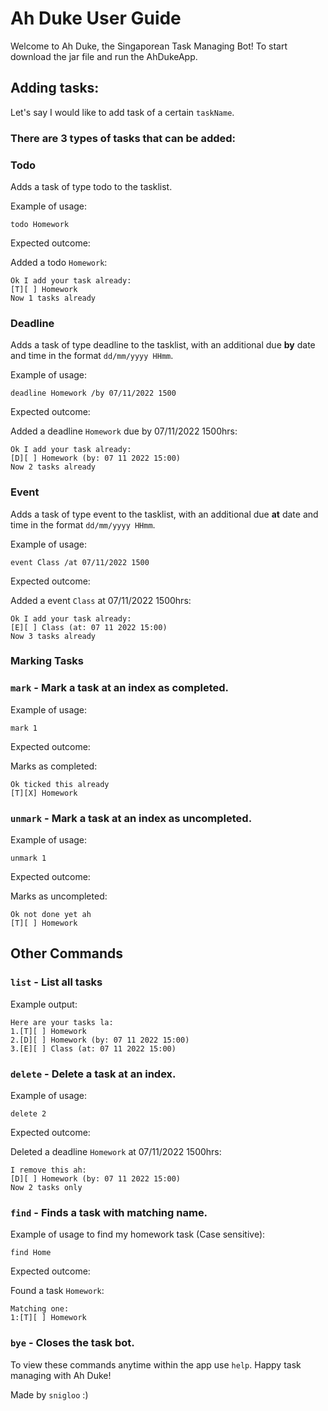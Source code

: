 # Ah Duke User Guide

Welcome to Ah Duke, the Singaporean Task Managing Bot!
To start download the jar file and run the AhDukeApp.

## Adding tasks:

Let's say I would like to add task of a certain `taskName`. 
### There are **3** types of tasks that can be added:

### Todo

Adds a task of type todo to the tasklist.

Example of usage:

`todo Homework`

Expected outcome:

Added a todo `Homework`:

```
Ok I add your task already:
[T][ ] Homework
Now 1 tasks already
```
### Deadline

Adds a task of type deadline to the tasklist, with an additional due **by** date and time in the format `dd/mm/yyyy HHmm`.

Example of usage:

`deadline Homework /by 07/11/2022 1500`

Expected outcome:

Added a deadline `Homework` due by 07/11/2022 1500hrs:

```
Ok I add your task already:
[D][ ] Homework (by: 07 11 2022 15:00)
Now 2 tasks already
```

### Event

Adds a task of type event to the tasklist, with an additional due **at** date and time in the format `dd/mm/yyyy HHmm`.

Example of usage:

`event Class /at 07/11/2022 1500`

Expected outcome:

Added a event `Class` at 07/11/2022 1500hrs:

```
Ok I add your task already:
[E][ ] Class (at: 07 11 2022 15:00)
Now 3 tasks already
```

### Marking Tasks

### `mark` - Mark a task at an index as completed.

Example of usage:

`mark 1`

Expected outcome:

Marks as completed:

```
Ok ticked this already
[T][X] Homework
```

### `unmark` - Mark a task at an index as uncompleted.

Example of usage:

`unmark 1`

Expected outcome:

Marks as uncompleted:

```
Ok not done yet ah
[T][ ] Homework
```

## Other Commands

### `list` - List all tasks

Example output:
```
Here are your tasks la:
1.[T][ ] Homework
2.[D][ ] Homework (by: 07 11 2022 15:00)
3.[E][ ] Class (at: 07 11 2022 15:00)
```

### `delete` - Delete a task at an index.

Example of usage:

`delete 2`

Expected outcome:

Deleted a deadline `Homework` at 07/11/2022 1500hrs:

```
I remove this ah:
[D][ ] Homework (by: 07 11 2022 15:00)
Now 2 tasks only
```

### `find` - Finds a task with matching name.

Example of usage to find my homework task (Case sensitive):

`find Home`

Expected outcome:

Found a task `Homework`:

```
Matching one:
1:[T][ ] Homework
```

### `bye` - Closes the task bot.

To view these commands anytime within the app use `help`.
Happy task managing with Ah Duke!

Made by `snigloo` :)